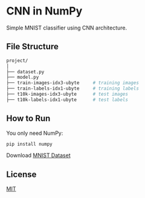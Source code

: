  # CNN in NumPy
Simple MNIST classifier using CNN architecture. 


## File Structure


```bash
project/
│
├── dataset.py                  
├── model.py                      
├── train-images-idx3-ubyte     # training images 
├── train-labels-idx1-ubyte     # training labels 
├── t10k-images-idx3-ubyte      # test images
├── t10k-labels-idx1-ubyte      # test labels
```


## How to Run


You only need NumPy:

```bash
pip install numpy
```

Download [MNIST Dataset](https://www.kaggle.com/datasets/hojjatk/mnist-dataset)

## License

[MIT](https://choosealicense.com/licenses/mit/)
